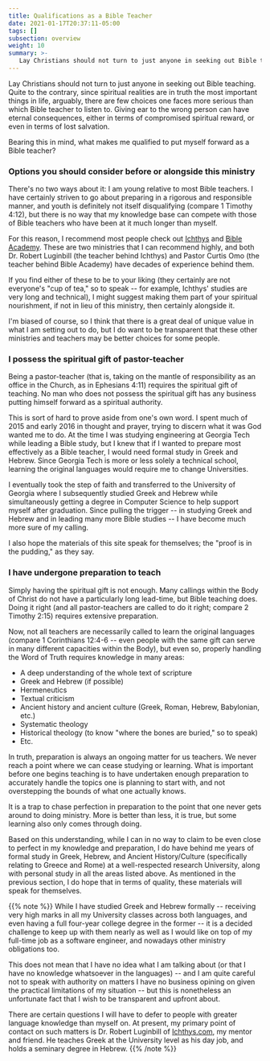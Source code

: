 ```yaml
---
title: Qualifications as a Bible Teacher
date: 2021-01-17T20:37:11-05:00
tags: []
subsection: overview
weight: 10
summary: >-
   Lay Christians should not turn to just anyone in seeking out Bible teaching. Quite to the contrary, since spiritual realities are in truth the most important things in life, arguably, there are few choices one faces more serious than which Bible teacher to listen to. Giving ear to the wrong person can have eternal consequences, either in terms of compromised spiritual reward, or even in terms of lost salvation. Bearing this in mind, this page aims to explain what makes me qualified to put myself forward as a Bible teacher.
---
```


Lay Christians should not turn to just anyone in seeking out Bible teaching. Quite to the contrary, since spiritual realities are in truth the most important things in life, arguably, there are few choices one faces more serious than which Bible teacher to listen to. Giving ear to the wrong person can have eternal consequences, either in terms of compromised spiritual reward, or even in terms of lost salvation. 

Bearing this in mind, what makes me qualified to put myself forward as a Bible teacher?

### Options you should consider before or alongside this ministry

There's no two ways about it: I am young relative to most Bible teachers. I have certainly striven to go about preparing in a rigorous and responsible manner, and youth is definitely not itself disqualifying (compare 1 Timothy 4:12), but there is no way that my knowledge base can compete with those of Bible teachers who have been at it much longer than myself.

For this reason, I recommend most people check out [Ichthys](https://ichthys.com/) and [Bible Academy](https://www.youtube.com/channel/UCkp-J7VPT7NcwmuiNfD2fkg). These are two ministries that I can recommend highly, and both Dr. Robert Luginbill (the teacher behind Ichthys) and Pastor Curtis Omo (the teacher behind Bible Academy) have decades of experience behind them.

If you find either of these to be to your liking (they certainly are not everyone's "cup of tea," so to speak -- for example, Ichthys' studies are very long and technical), I might suggest making them part of your spiritual nourishment, if not in lieu of this ministry, then certainly alongside it.

I'm biased of course, so I think that there is a great deal of unique value in what I am setting out to do, but I do want to be transparent that these other ministries and teachers may be better choices for some people.

### I possess the spiritual gift of pastor-teacher

Being a pastor-teacher (that is, taking on the mantle of responsibility as an office in the Church, as in Ephesians 4:11) requires the spiritual gift of teaching. No man who does not possess the spiritual gift has any business putting himself forward as a spiritual authority.

This is sort of hard to prove aside from one's own word. I spent much of 2015 and early 2016 in thought and prayer, trying to discern what it was God wanted me to do. At the time I was studying engineering at Georgia Tech while leading a Bible study, but I knew that if I wanted to prepare most effectively as a Bible teacher, I would need formal study in Greek and Hebrew. Since Georgia Tech is more or less solely a technical school, learning the original languages would require me to change Universities.

I eventually took the step of faith and transferred to the University of Georgia where I subsequently studied Greek and Hebrew while simultaneously getting a degree in Computer Science to help support myself after graduation. Since pulling the trigger -- in studying Greek and Hebrew and in leading many more Bible studies -- I have become much more sure of my calling.

I also hope the materials of this site speak for themselves; the "proof is in the pudding," as they say.

### I have undergone preparation to teach

Simply having the spiritual gift is not enough. Many callings within the Body of Christ do not have a particularly long lead-time, but Bible teaching does. Doing it right (and all pastor-teachers are called to do it right; compare 2 Timothy 2:15) requires extensive preparation.

Now, not all teachers are necessarily called to learn the original languages (compare 1 Corinthians 12:4-6 -- even people with the same gift can serve in many different capacities within the Body), but even so, properly handling the Word of Truth requires knowledge in many areas:

- A deep understanding of the whole text of scripture
- Greek and Hebrew (if possible)
- Hermeneutics
- Textual criticism
- Ancient history and ancient culture (Greek, Roman, Hebrew, Babylonian, etc.)
- Systematic theology
- Historical theology (to know "where the bones are buried," so to speak)
- Etc.

In truth, preparation is always an ongoing matter for us teachers. We never reach a point where we can cease studying or learning. What is important before one begins teaching is to have undertaken enough preparation to accurately handle the topics one is planning to start with, and not overstepping the bounds of what one actually knows.

It is a trap to chase perfection in preparation to the point that one never gets around to doing ministry. More is better than less, it is true, but some learning also only comes through doing.

Based on this understanding, while I can in no way to claim to be even close to perfect in my knowledge and preparation, I do have behind me years of formal study in Greek, Hebrew, and Ancient History/Culture (specifically relating to Greece and Rome) at a well-respected research University, along with personal study in all the areas listed above. As mentioned in the previous section, I do hope that in terms of quality, these materials will speak for themselves.

{{% note %}}
While I have studied Greek and Hebrew formally -- receiving very high marks in all my University classes across both languages, and even having a full four-year college degree in the former -- it is a decided challenge to keep up with them nearly as well as I would like on top of my full-time job as a software engineer, and nowadays other ministry obligations too.

This does not mean that I have no idea what I am talking about (or that I have no knowledge whatsoever in the languages) -- and I am quite careful not to speak with authority on matters I have no business opining on given the practical limitations of my situation -- but this is nonetheless an unfortunate fact that I wish to be transparent and upfront about.

There are certain questions I will have to defer to people with greater language knowledge than myself on. At present, my primary point of contact on such matters is Dr. Robert Luginbill of [Ichthys.com](https://ichthys.com/), my mentor and friend. He teaches Greek at the University level as his day job, and holds a seminary degree in Hebrew.
{{% /note %}}
